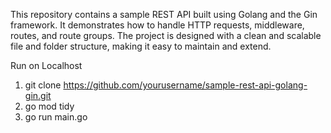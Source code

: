This repository contains a sample REST API built using Golang and the Gin framework. It demonstrates how to handle HTTP requests, middleware, routes, and route groups. The project is designed with a clean and scalable file and folder structure, making it easy to maintain and extend.

Run on Localhost

1. git clone https://github.com/yourusername/sample-rest-api-golang-gin.git
2. go mod tidy
3. go run main.go
